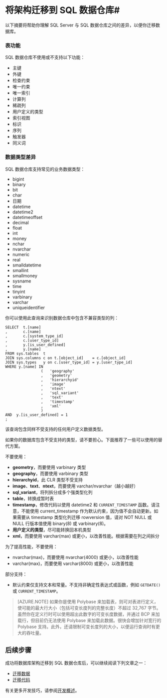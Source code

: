 <properties
   pageTitle="将架构迁移到 SQL 数据仓库 | Azure"
   description="有关在开发解决方案时将架构迁移到 Azure SQL 数据仓库的技巧。"
   services="sql-data-warehouse"
   documentationCenter="NA"
   authors="jrowlandjones"
   manager="barbkess"
   editor=""/>

<tags
   ms.service="sql-data-warehouse"
   ms.date="05/14/2016"
   wacn.date="06/20/2016"/>

# 将架构迁移到 SQL 数据仓库#

以下摘要将帮助你理解 SQL Server 与 SQL 数据仓库之间的差异，以便你迁移数据库。

### 表功能
SQL 数据仓库不使用或不支持以下功能：

- 主键  
- 外键  
- 检查约束  
- 唯一约束  
- 唯一索引  
- 计算列  
- 稀疏列  
- 用户定义的类型  
- 索引视图  
- 标识  
- 序列  
- 触发器  
- 同义词  


### 数据类型差异
SQL 数据仓库支持常见的业务数据类型：

- bigint
- binary
- bit
- char
- 日期
- datetime
- datetime2
- datetimeoffset
- decimal
- float
- int
- money
- nchar
- nvarchar
- numeric
- real
- smalldatetime
- smallint
- smallmoney
- sysname
- time
- tinyint
- varbinary
- varchar
- uniqueidentifier

你可以使用此查询来识别数据仓库中包含不兼容类型的列：

```
SELECT  t.[name]
,       c.[name]
,       c.[system_type_id]
,       c.[user_type_id]
,       y.[is_user_defined]
,       y.[name]
FROM sys.tables  t
JOIN sys.columns c on t.[object_id]    = c.[object_id]
JOIN sys.types   y on c.[user_type_id] = y.[user_type_id]
WHERE y.[name] IN
                (   'geography'
                ,   'geometry'
                ,   'hierarchyid'
                ,   'image'
                ,   'ntext'
                ,   'sql_variant'
                ,   'text'
                ,   'timestamp'
                ,   'xml'
                )
AND  y.[is_user_defined] = 1
;

```

该查询包含同样不受支持的任何用户定义数据类型。

如果你的数据库包含不受支持的类型，请不要担心。下面推荐了一些可以使用的替代方案。

不要使用：

- **geometry**，而要使用 varbinary 类型
- **geography**，而要使用 varbinary 类型
- **hierarchyid**，此 CLR 类型不受支持
- **image**、**text**、**ntext**，而要使用 varchar/nvarchar（越小越好）
- **sql\_variant**，将列拆分成多个强类型化列
- **table**，转换成暂时表
- **timestamp**，修改代码以使用 datetime2 和 `CURRENT_TIMESTAMP` 函数。请注意，不能使用 current\_timestamp 作为默认约束，因为值不会自动更新。如果需要从 timestamp 类型化列迁移 rowversion 值，请对 NOT NULL 或 NULL 行版本值使用 binary(8) 或 varbinary(8)。
- **用户定义的类型**，尽可能转换回本机类型
- **xml**，而要使用 varchar(max) 或更小，以改善性能。根据需要在列之间拆分

为了提高性能，不要使用：

- nvarchar(max)，而要使用 nvarchar(4000) 或更小，以改善性能
- varchar(max)，而要使用 varchar(8000) 或更小，以改善性能

部分支持：

- 默认约束仅支持文本和常量。不支持非确定性表达式或函数，例如 `GETDATE()` 或 `CURRENT_TIMESTAMP`。

> [AZURE.NOTE] 如果你是使用 Polybase 来加载表，则可对表进行定义，使可能的最大行大小（包括可变长度列的完整长度）不超过 32,767 字节。虽然你在定义行时可以使用超出此数字的可变长度数据，并通过 BCP 来加载行，但目前仍无法使用 Polybase 来加载此数据。很快会增加针对宽行的 Polybase 支持。此外，还请限制可变长度列的大小，以便运行查询时有更大的吞吐量。

## 后续步骤
成功将数据库架构迁移到 SQL 数据仓库后，可以继续阅读下列文章之一：

- [迁移数据][]
- [迁移代码][]

有关更多开发技巧，请参阅[开发概述][]。

<!--Image references-->

<!--Article references-->
[迁移代码]: /documentation/articles/sql-data-warehouse-migrate-code
[迁移数据]: /documentation/articles/sql-data-warehouse-migrate-data
[开发概述]: /documentation/articles/sql-data-warehouse-overview-develop

<!--MSDN references-->


<!--Other Web references-->

<!---HONumber=Mooncake_0613_2016-->